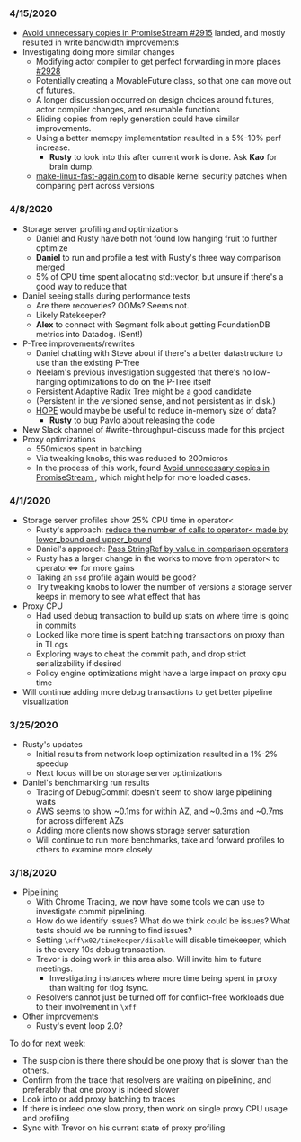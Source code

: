 ### 4/15/2020

* [Avoid unnecessary copies in PromiseStream #2915](https://github.com/apple/foundationdb/pull/2915) landed, and mostly resulted in write bandwidth improvements
* Investigating doing more similar changes
  * Modifying actor compiler to get perfect forwarding in more places [#2928](https://github.com/apple/foundationdb/issues/2928)
  * Potentially creating a MovableFuture class, so that one can move out of futures.
  * A longer discussion occurred on design choices around futures, actor compiler changes, and resumable functions
  * Eliding copies from reply generation could have similar improvements.
  * Using a better memcpy implementation resulted in a 5%-10% perf increase.
    * **Rusty** to look into this after current work is done. Ask **Kao** for brain dump.
  * [make-linux-fast-again.com](https://make-linux-fast-again.com) to disable kernel security patches when comparing perf across versions

### 4/8/2020

* Storage server profiling and optimizations
  * Daniel and Rusty have both not found low hanging fruit to further optimize
  * **Daniel** to run and profile a test with Rusty's three way comparison merged
  * 5% of CPU time spent allocating std::vector, but unsure if there's a good way to reduce that
* Daniel seeing stalls during performance tests
  * Are there recoveries?  OOMs?  Seems not.
  * Likely Ratekeeper?
  * **Alex** to connect with Segment folk about getting FoundationDB metrics into Datadog.  (Sent!)
* P-Tree improvements/rewrites
  * Daniel chatting with Steve about if there's a better datastructure to use than the existing P-Tree
  * Neelam's previous investigation suggested that there's no low-hanging optimizations to do on the P-Tree itself
  * Persistent Adaptive Radix Tree might be a good candidate
  * (Persistent in the versioned sense, and not persistent as in disk.)
  * [HOPE](https://arxiv.org/pdf/2003.02391.pdf) would maybe be useful to reduce in-memory size of data?
    * **Rusty** to bug Pavlo about releasing the code 
* New Slack channel of #write-throughput-discuss made for this project
* Proxy optimizations
  * 550micros spent in batching
  * Via tweaking knobs, this was reduced to 200micros
  * In the process of this work, found [Avoid unnecessary copies in PromiseStream ](https://github.com/apple/foundationdb/pull/2915), which might help for more loaded cases.

### 4/1/2020

* Storage server profiles show 25% CPU time in operator<
  * Rusty's approach: [reduce the number of calls to operator< made by lower_bound and upper_bound](https://github.com/apple/foundationdb/pull/2882)
  * Daniel's approach: [Pass StringRef by value in comparison operators ](https://github.com/apple/foundationdb/pull/2875)
  * Rusty has a larger change in the works to move from operator< to operator<=> for more gains
  * Taking an `ssd` profile again would be good?
  * Try tweaking knobs to lower the number of versions a storage server keeps in memory to see what effect that has
* Proxy CPU
  * Had used debug transaction to build up stats on where time is going in commits
  * Looked like more time is spent batching transactions on proxy than in TLogs
  * Exploring ways to cheat the commit path, and drop strict serializability if desired
  * Policy engine optimizations might have a large impact on proxy cpu time
* Will continue adding more debug transactions to get better pipeline visualization

### 3/25/2020

* Rusty's updates
  * Initial results from network loop optimization resulted in a 1%-2% speedup
  * Next focus will be on storage server optimizations 
* Daniel's benchmarking run results
  * Tracing of DebugCommit doesn't seem to show large pipelining waits
  * AWS seems to show ~0.1ms for within AZ, and ~0.3ms and ~0.7ms for across different AZs
  * Adding more clients now shows storage server saturation
  * Will continue to run more benchmarks, take and forward profiles to others to examine more closely

### 3/18/2020

* Pipelining
  * With Chrome Tracing, we now have some tools we can use to investigate commit pipelining.
  * How do we identify issues?  What do we think could be issues?  What tests should we be running to find issues?
  * Setting `\xff\x02/timeKeeper/disable` will disable timekeeper, which is the every 10s debug transaction.
  * Trevor is doing work in this area also.  Will invite him to future meetings.
    * Investigating instances where more time being spent in proxy than waiting for tlog fsync.
  * Resolvers cannot just be turned off for conflict-free workloads due to their involvement in `\xff`
* Other improvements
  * Rusty's event loop 2.0?

To do for next week:
  * The suspicion is there there should be one proxy that is slower than the others.
  * Confirm from the trace that resolvers are waiting on pipelining, and preferably that one proxy is indeed slower
  * Look into or add proxy batching to traces
  * If there is indeed one slow proxy, then work on single proxy CPU usage and profiling
  * Sync with Trevor on his current state of proxy profiling
